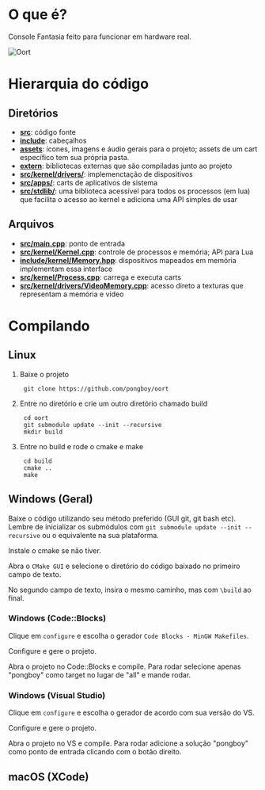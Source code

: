 # O que é? 

Console Fantasia feito para funcionar em hardware real.

![Oort](https://github.com/pongboy/oort/blob/gpu/assets/screencaps/01.gif)

# Hierarquia do código

## Diretórios 

* **[src](src/)**: código fonte
* **[include](include/)**: cabeçalhos
* **[assets](assets/)**: ícones, imagens e áudio gerais para o projeto; assets de um cart específico tem sua própria pasta.
* **[extern](extern/)**: bibliotecas externas que são compiladas junto ao projeto
* **[src/kernel/drivers/](src/kernel/drivers/)**: implemenctação de dispositivos
* **[src/apps/](src/apps/)**: carts de aplicativos de sistema
* **[src/stdlib/](src/stdlib/)**: uma biblioteca acessível para todos os processos (em lua) que facilita o acesso ao kernel e adiciona uma API simples de usar

## Arquivos

* **[src/main.cpp](src/main.cpp)**: ponto de entrada
* **[src/kernel/Kernel.cpp](src/kernel/Kernel.cpp)**: controle de processos e memória; API para Lua
* **[include/kernel/Memory.hpp](include/kernel/Memory.hpp)**: dispositivos mapeados em memória implementam essa interface
* **[src/kernel/Process.cpp](src/kernel/Process.cpp)**: carrega e executa carts
* **[src/kernel/drivers/VideoMemory.cpp](src/kernel/drivers/VideoMemory.cpp)**: acesso direto a texturas que representam a memória e vídeo

# Compilando

## Linux

1. Baixe o projeto

        git clone https://github.com/pongboy/oort

2. Entre no diretório e crie um outro diretório chamado build

        cd oort
        git submodule update --init --recursive
        mkdir build

3. Entre no build e rode o cmake e make

        cd build
        cmake ..
        make

## Windows (Geral)

Baixe o código utilizando seu método preferido (GUI git, git bash etc). Lembre de inicializar
os submódulos com `git submodule update --init --recursive` ou o equivalente na sua plataforma.

Instale o cmake se não tiver.

Abra o `CMake GUI` e selecione o diretório do código baixado no primeiro campo de texto.

No segundo campo de texto, insira o mesmo caminho, mas com `\build` ao final.

### Windows (Code::Blocks)

Clique em `configure` e escolha o gerador `Code Blocks - MinGW Makefiles`.

Configure e gere o projeto.

Abra o projeto no Code::Blocks e compile. Para rodar selecione apenas "pongboy" como target no lugar de "all"
e mande rodar.

### Windows (Visual Studio)

Clique em `configure` e escolha o gerador de acordo com sua versão do VS.

Configure e gere o projeto.

Abra o projeto no VS e compile. Para rodar adicione a solução "pongboy" como ponto de entrada clicando com o botão direito.

## macOS (XCode)
